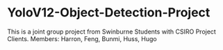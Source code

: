 # YoloV12-Object-Detection-Project
This is a joint group project from Swinburne Students with CSIRO Project Clients.
Members: Harron, Feng, Bunmi, Huss, Hugo
